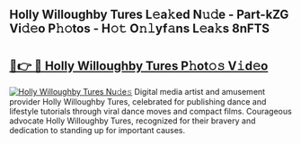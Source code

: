 ## Holly Willoughby Tures L𝚎a𝚔ed N𝚞𝚍e - Part-kZG Vi𝚍𝚎o P𝚑𝚘tos - H𝚘𝚝 O𝚗𝚕yf𝚊ns L𝚎a𝚔s 8nFTS

# <h2><a href="http://kf0c654.oniu.top/?m=Holly+Willoughby+Tures">🔗👉 🔴 Holly Willoughby Tures P𝚑ot𝚘𝚜 V𝚒d𝚎o</a></h2>

[![Holly Willoughby Tures Nu𝚍e𝚜](https://i.imgur.com/0qMVB7G.gif)](http://kf0c654.oniu.top/?m=Holly+Willoughby+Tures)
Digital media artist and amusement provider Holly Willoughby Tures, celebrated for publishing dance and lifestyle tutorials through viral dance moves and compact films. Courageous advocate Holly Willoughby Tures, recognized for their bravery and dedication to standing up for important causes.  
